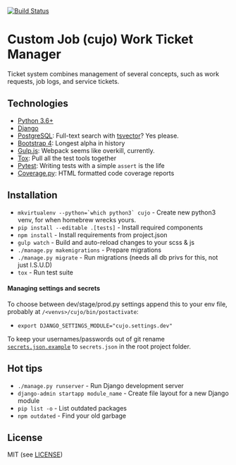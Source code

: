 [![Build Status](https://travis-ci.org/fxer/cujo.svg?branch=master)](https://travis-ci.org/fxer/cujo)

# Custom Job (cujo) Work Ticket Manager
Ticket system combines management of several concepts, such as work requests, job logs, and service tickets.


## Technologies
* [Python 3.6+](https://www.python.org/)
* [Django](https://www.djangoproject.com/)
* [PostgreSQL](https://www.postgresql.org/): Full-text search with [tsvector](https://www.postgresql.org/docs/current/static/datatype-textsearch.html)? Yes please.
* [Bootstrap 4](https://v4-alpha.getbootstrap.com/): Longest alpha in history
* [Gulp.js](http://gulpjs.com/): Webpack seems like overkill, currently.
* [Tox](https://tox.readthedocs.io/en/latest/): Pull all the test tools together
* [Pytest](https://docs.pytest.org/en/latest/): Writing tests with a simple `assert` is the life
* [Coverage.py](https://coverage.readthedocs.io/en/latest): HTML formatted code coverage reports


## Installation
* ``mkvirtualenv --python=`which python3` cujo`` - Create new python3 venv, for when homebrew wrecks yours.
* `pip install --editable .[tests]` - Install required components
* `npm install` - Install requirements from project.json
* `gulp watch` - Build and auto-reload changes to your scss & js
* `./manage.py makemigrations` - Prepare migrations
* `./manage.py migrate` - Run migrations (needs all db privs for this, not just I.S.U.D)
* `tox` - Run test suite


#### Managing settings and secrets
To choose between dev/stage/prod.py settings append this to your env file, probably at `/<venvs>/cujo/bin/postactivate`:
* `export DJANGO_SETTINGS_MODULE="cujo.settings.dev"`

To keep your usernames/passwords out of git rename [`secrets.json.example`](secrets.json.example) to `secrets.json` in the root project folder.


## Hot tips
* `./manage.py runserver` - Run Django development server
* `django-admin startapp module_name` - Create file layout for a new Django module
* `pip list -o` - List outdated packages
* `npm outdated` - Find your old garbage


## License
MIT (see [LICENSE](LICENSE.md))
